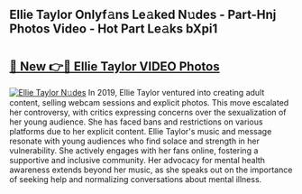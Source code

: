 ## Ellie Taylor Onlyf𝚊ns Le𝚊ked N𝚞des - Part-Hnj Photos Video - Hot Part Le𝚊ks bXpi1

# <h2><a href="http://ac3782.deff.icu/?id=Ellie+Taylor">🔗 New 👉🔴 Ellie Taylor VIDEO Photos</a></h2>

[![Ellie Taylor N𝚞des](https://i.imgur.com/rIISA9y.gif)](http://ac3782.deff.icu/?id=Ellie+Taylor)
In 2019, Ellie Taylor ventured into creating adult content, selling webcam sessions and explicit photos. This move escalated her controversy, with critics expressing concerns over the sexualization of her young audience. She has faced bans and restrictions on various platforms due to her explicit content. Ellie Taylor's music and message resonate with young audiences who find solace and strength in her vulnerability. She actively engages with her fans online, fostering a supportive and inclusive community. Her advocacy for mental health awareness extends beyond her music, as she speaks out on the importance of seeking help and normalizing conversations about mental illness.
